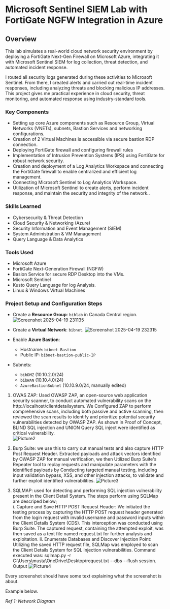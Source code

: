 # Microsoft Sentinel SIEM Lab with FortiGate NGFW Integration in Azure

## Overview

This lab simulates a real-world cloud network security environment by deploying a FortiGate Next-Gen Firewall on Microsoft Azure, integrating it with Microsoft Sentinel SIEM for log collection, threat detection, and automated incident response.

I routed all security logs generated during these activities to Microsoft Sentinel. From there, I created alerts and carried out real-time incident responses, including analyzing threats and blocking malicious IP addresses. This project gives me practical experience in cloud security, threat monitoring, and automated response using industry-standard tools.

### Key Components
- Setting up core Azure components such as Resource Group, Virtual Networks (VNETs), subnets, Bastion Services and networking configurations.
- Creation of 2 Virtual Machines is accessible via secure bastion RDP connection.
- Deploying FortiGate firewall and configuring firewall rules
- Implementation of Intrusion Prevention Systems (IPS) using FortiGate for robust network security.
- Creation and deployment of a Log Analytics Workspace and connecting the FortiGate firewall to enable centralized and efficient log management.
- Connecting Microsoft Sentinel to Log Analytics Workspace.
- Utilization of Microsoft Sentinel to create alerts, perform incident response, and maintain the security and integrity of the network..

### Skills Learned

- Cybersecurity & Threat Detection
- Cloud Security & Networking (Azure)
- Security Information and Event Management (SIEM)
- System Administration & VM Management
- Query Language & Data Analytics

### Tools Used
- Microsoft Azure
- FortiGate Next-Generation Firewall (NGFW)
- Basion Service for secure RDP Desktop into the VMs.
- Microsoft Sentinel
- Kusto Query Language for log Analysis.
- Linux & Windows Virtual Machines

### Project Setup and Configuration Steps

- Create a **Resource Group**: `biblab` in Canada Central region.
![Screenshot 2025-04-19 231135](https://github.com/user-attachments/assets/1dc6f81b-346a-4b1e-bcaa-a0756d7fd82b)

- Create a **Virtual Network**: `bibnet`.
![Screenshot 2025-04-19 232315](https://github.com/user-attachments/assets/a07769e8-8dd8-4c66-9bf4-cab4108ff75f)

- Enable **Azure Bastion**:
  - Hostname: `bibnet-Bastion`
  - Public IP: `bibnet-bastion-public-IP`
- Subnets:
  - `bibDMZ` (10.10.2.0/24)
  - `bibWAN` (10.10.4.0/24)
  - `AzureBastionSubnet` (10.10.9.0/24, manually edited)






1. OWAS ZAP: Used OWASP ZAP, an open-source web application security scanner, to conduct automated vulnerability scans on the http://localhost/clientdetailsystem. We Configured ZAP to perform comprehensive scans, including both passive and active scanning, then reviewed the scan results to identify and prioritize potential security vulnerabilities detected by OWASP ZAP. As shown in Proof of Concept, BLIND SQL injection and UNION Query SQL inject were identified as critical vulnerability.  
![Picture2](https://github.com/user-attachments/assets/8c621698-fb08-40e9-bbab-f3403fe1b5df)

2. Burp Suite: we use this to carry out manual tests and also capture HTTP Post Request Header. Extracted payloads and attack vectors identified by OWASP ZAP for manual verification, we then Utilized Burp Suite's Repeater tool to replay requests and manipulate parameters with the identified payloads by Conducting targeted manual testing, including input validation bypass, XSS, and other injection attacks, to validate and further exploit identified vulnerabilities.
![Picture3](https://github.com/user-attachments/assets/6f51cdcb-d689-422a-aaf0-888ef4dcb94d)

3. SQLMAP: used for detecting and performing SQL injection vulnerability present in the Client Detail System. The steps perform using SQLMap are descriped below; <br>
   i. Capture and Save HTTP POST Request Header: We initiated the testing process by          capturing the HTTP POST request header generated from the login request with            invalid username and password inputs within the Client Details System (CDS).            This interception was conducted using Burp Suite. The captured request,                 containing the attempted exploit, was then saved as a text file named request.txt       for further analysis and exploitation.
 ii.  Enumerate Databases and Discover Injection Point: Utilizing the saved HTTP              request file, SQLMap was employed to scan the Client Details System for SQL             injection vulnerabilities. Command executed was:
   sqlmap.py -r C:\Users\musta\OneDrive\Desktop\request.txt --dbs --flush     session.
                            Output
   ![Picture4](https://github.com/user-attachments/assets/d481269c-870d-4319-b7cf-2becb942f468)




Every screenshot should have some text explaining what the screenshot is about.

Example below.

*Ref 1: Network Diagram*
